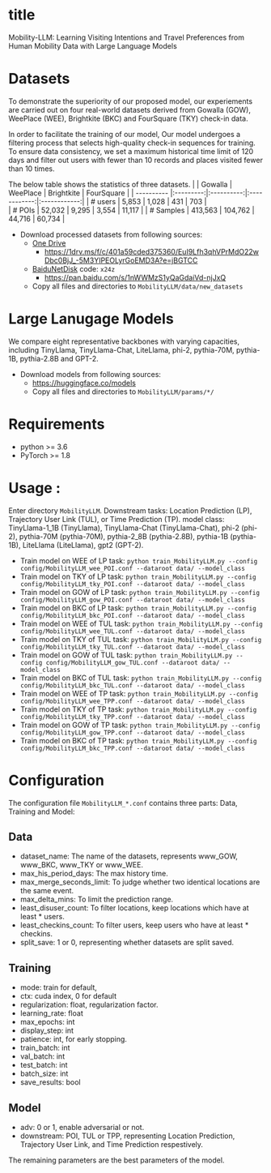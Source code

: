 # title
Mobility-LLM: Learning Visiting Intentions and Travel Preferences from Human Mobility Data with Large Language Models
# Datasets
To demonstrate the superiority of our proposed model, our experiements are carried out on four real-world datasets derived from Gowalla (GOW), WeePlace (WEE), Brightkite (BKC) and FourSquare (TKY) check-in data.

In order to facilitate the training of our model, Our model undergoes a filtering process that selects high-quality check-in sequences for training. To ensure data consistency, we set a maximum historical time limit of 120 days and filter out users with fewer than 10 records and places visited fewer than 10 times.

The below table shows the statistics of three datasets.
|             |  Gowalla  |  WeePlace  |  Brightkite  |  FourSquare  |
| ----------  |:---------:|:----------:|:------------:|:------------:|
| # users     | 5,853     | 1,028      | 431          | 703          |  
| # POIs      | 52,032    | 9,295      | 3,554        | 11,117       |
| # Samples   | 413,563   | 104,762    | 44,716       | 60,734       |

- Download processed datasets from following sources:
    - <a href='https://1drv.ms/f/c/401a59cded375360/EuI9Lfh3qhVPrMdO22wDbc0BjJ_-5M3YIPEOLyrGoEMD3A?e=jBGTCC'>One Drive</a> 
      - https://1drv.ms/f/c/401a59cded375360/EuI9Lfh3qhVPrMdO22wDbc0BjJ_-5M3YIPEOLyrGoEMD3A?e=jBGTCC
    - <a href='https://pan.baidu.com/s/1yKBDXZxnIX9r1km7gh3tyg'>BaiduNetDisk</a> code: `x24z`
      - https://pan.baidu.com/s/1nWWMzS1yQaGdaiVd-njJxQ 
  - Copy all files and directories to `MobilityLLM/data/new_datasets`

# Large Lanugage Models
We compare eight representative backbones with varying capacities, including TinyLlama, TinyLlama-Chat, LiteLlama, phi-2, pythia-70M, pythia-1B, pythia-2.8B and GPT-2.
- Download models from following sources:
  - <a href='https://huggingface.co/models'>https://huggingface.co/models</a>
  - Copy all files and directories to `MobilityLLM/params/*/`

# Requirements
- python >= 3.6
- PyTorch >= 1.8

# Usage :
  Enter directory `MobilityLLM`.
  Downstream tasks:
  Location Prediction (LP), Trajectory User Link (TUL), or Time Prediction (TP).
  model class:
  TinyLlama-1_1B (TinyLlama), TinyLlama-Chat (TinyLlama-Chat), phi-2 (phi-2), pythia-70M (pythia-70M), pythia-2_8B (pythia-2.8B), pythia-1B (pythia-1B), LiteLlama (LiteLlama), gpt2 (GPT-2).
  - Train model on WEE of LP task:
    `python train_MobilityLLM.py --config config/MobilityLLM_wee_POI.conf --dataroot data/ --model_class`
    <br>
  - Train model on TKY of LP task:
    `python train_MobilityLLM.py --config config/MobilityLLM_tky_POI.conf --dataroot data/ --model_class`
    <br>
  - Train model on GOW of LP task:
    `python train_MobilityLLM.py --config config/MobilityLLM_gow_POI.conf --dataroot data/ --model_class`
    <br>
  - Train model on BKC of LP task:
    `python train_MobilityLLM.py --config config/MobilityLLM_bkc_POI.conf --dataroot data/ --model_class`
    <br>
  - Train model on WEE of TUL task:
    `python train_MobilityLLM.py --config config/MobilityLLM_wee_TUL.conf --dataroot data/ --model_class`
    <br>
  - Train model on TKY of TUL task:
    `python train_MobilityLLM.py --config config/MobilityLLM_tky_TUL.conf --dataroot data/ --model_class`
    <br>
  - Train model on GOW of TUL task:
    `python train_MobilityLLM.py --config config/MobilityLLM_gow_TUL.conf --dataroot data/ --model_class`
    <br>
  - Train model on BKC of TUL task:
    `python train_MobilityLLM.py --config config/MobilityLLM_bkc_TUL.conf --dataroot data/ --model_class`
    <br>
  - Train model on WEE of TP task:
    `python train_MobilityLLM.py --config config/MobilityLLM_wee_TPP.conf --dataroot data/ --model_class`
    <br>
  - Train model on TKY of TP task:
    `python train_MobilityLLM.py --config config/MobilityLLM_tky_TPP.conf --dataroot data/ --model_class`
    <br>
  - Train model on GOW of TP task:
    `python train_MobilityLLM.py --config config/MobilityLLM_gow_TPP.conf --dataroot data/ --model_class`
    <br>
  - Train model on BKC of TP task:
    `python train_MobilityLLM.py --config config/MobilityLLM_bkc_TPP.conf --dataroot data/ --model_class`
# Configuration
The configuration file `MobilityLLM_*.conf` contains three parts: Data, Training and Model:

## Data
- dataset_name: The name of the datasets, represents www_GOW, www_BKC, www_TKY or www_WEE.
- max_his_period_days: The max history time.
- max_merge_seconds_limit: To judge whether two identical locations are the same event.
- max_delta_mins: To limit the prediction range.
- least_disuser_count: To filter locations, keep locations which have at least * users.
- least_checkins_count: To filter users, keep users who have at least * checkins.
- split_save: 1 or 0, representing whether datasets are split saved.

## Training
- mode: train for default, 
- ctx: cuda index, 0 for default
- regularization: float, regularization factor.
- learning_rate: float
- max_epochs: int
- display_step: int
- patience: int, for early stopping.
- train_batch: int
- val_batch: int
- test_batch: int
- batch_size: int
- save_results: bool

## Model
- adv: 0 or 1, enable adversarial or not.
- downstream: POI, TUL or TPP, representing Location Prediction, Trajectory User Link, and Time Prediction respestively.

The remaining parameters are the best parameters of the model.
